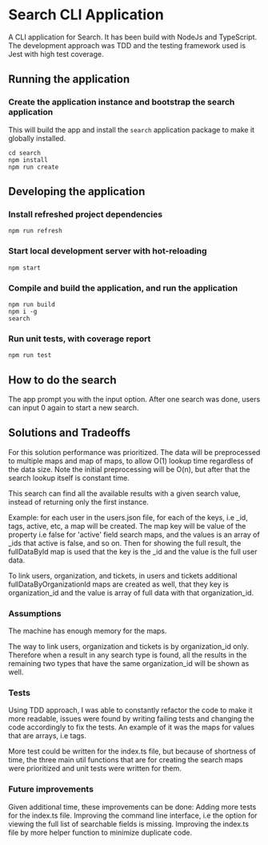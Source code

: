 # Search CLI Application

A CLI application for Search.
It has been build with NodeJs and TypeScript. The development approach was TDD and the testing framework used is Jest with high test coverage.

## Running the application

### Create the application instance and bootstrap the search application
This will build the app and install the `search` application package to make it globally installed.

```
cd search
npm install
npm run create
```

## Developing the application

### Install refreshed project dependencies
```
npm run refresh
```

### Start local development server with hot-reloading
```
npm start
```

### Compile and build the application, and run the application
```
npm run build
npm i -g
search
```

### Run unit tests, with coverage report
```
npm run test
```

## How to do the search 
The app prompt you with the input option. After one search was done, users can input 0 again to start a new search. 

## Solutions and Tradeoffs

For this solution performance was prioritized. The data will be preprocessed to multiple maps and map of maps, to allow O(1) lookup time regardless of the data size. Note the initial preprocessing will be O(n), but after that the search lookup itself is constant time. 

This search can find all the available results with a given search value, instead of returning only the first instance. 

Example: for each user in the users.json file, for each of the keys, i.e _id, tags, active, etc, a map will be created. The map key will be value of the property i.e false for 'active' field search maps, and the values is an array of _ids that active is false, and so on. Then for showing the full result, the fullDataById map is used that the key is the _id and the value is the full user data. 

To link users, organization, and tickets, in users and tickets additional fullDataByOrganizationId maps are created as well, that they key is organization_id and the value is array of full data with that organization_id. 

### Assumptions
The machine has enough memory for the maps. 

The way to link users, organization and tickets is by organization_id only. Therefore when a result in any search type is found, all the results in the remaining two types that have the same organization_id will be shown as well. 

### Tests
Using TDD approach, I was able to constantly refactor the code to make it more readable, issues were found by writing failing tests and changing the code accordingly to fix the tests. An example of it was the maps for values that are arrays, i.e tags. 

More test could be written for the index.ts file, but because of shortness of time, the three main util functions that are for creating the search maps were prioritized and unit tests were written for them.

### Future improvements
Given additional time, these improvements can be done: 
Adding more tests for the index.ts file.
Improving the command line interface, i.e the option for viewing the full list of searchable fields is missing. 
Improving the index.ts file by more helper function to minimize duplicate code.
